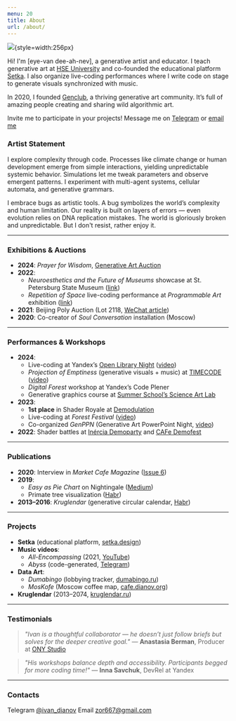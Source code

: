 ```yaml
---
menu: 20
title: About
url: /about/
---
```


![](/assets/media/photo.jpg){style=width:256px}

Hi! I'm [eye-van dee-ah-nev], a generative artist and educator. I teach generative art at [HSE University](https://www.hse.ru/en/) and co-founded the educational platform [Setka](https://setka.design). I also organize live-coding performances where I write code on stage to generate visuals synchronized with music.

In 2020, I founded [Genclub](https://genclub.club), a thriving generative art community. It’s full of amazing people creating and sharing wild algorithmic art.

Invite me to participate in your projects! Message me on [Telegram](https://t.me/ivan_dianov) or [email me](mailto:zor667@gmail.com)

### Artist Statement
I explore complexity through code. Processes like climate change or human development emerge from simple interactions, yielding unpredictable systemic behavior. Simulations let me tweak parameters and observe emergent patterns. I experiment with multi-agent systems, cellular automata, and generative grammars.

I embrace bugs as artistic tools. A bug symbolizes the world’s complexity and human limitation. Our reality is built on layers of errors — even evolution relies on DNA replication mistakes. The world is gloriously broken and unpredictable. But I don't resist, rather enjoy it.

---

### Exhibitions & Auctions
- **2024**: *Prayer for Wisdom*, [Generative Art Auction](https://accomparts.com/auction/prayer-for-wisdom)
- **2022**:
  - *Neuroesthetics and the Future of Museums* showcase at St. Petersburg State Museum ([link](https://rusmuseumvrm.ru/data/events/2022/11/neuroestetica/index.php?lang=en))
  - *Repetition of Space* live-coding performance at *Programmable Art* exhibition ([link](https://kholmy.vzmoscow.ru/itart))
- **2021**: Beijing Poly Auction (Lot 2118, [WeChat article](https://mp.weixin.qq.com/s/m0PoS9bh70tSy8SfXQ5BYw))
- **2020**: Co-creator of *Soul Conversation* installation (Moscow)

---

### Performances & Workshops
- **2024**:
  - Live-coding at Yandex’s [Open Library Night](https://events.yandex.ru/events/opensourcenight) ([video](https://youtu.be/6Ambq6D7cfs))
  - *Projection of Emptiness* (generative visuals + music) at [TIMECODE](https://timecodefest2024.ru/) ([video](https://youtu.be/pRDchZkIGVo))
  - *Digital Forest* workshop at Yandex’s Code Plener
  - Generative graphics course at [Summer School’s Science Art Lab](https://www.letnyayashkola.org/science-art/)
- **2023**:
  - **1st place** in Shader Royale at [Demodulation](https://demodulation.retroscene.org/)
  - Live-coding at *Forest Festival* ([video](https://youtu.be/WfPLgg_Zd2Q))
  - Co-organized *GenPPN* (Generative Art PowerPoint Night, [video](https://youtu.be/RHRBgipFeoo))
- **2022**: Shader battles at [Inércia Demoparty](https://livecode.demozoo.org/event/2022_11_04_shader_royale_inercia.html) and [CAFe Demofest](https://www.youtube.com/watch?v=8OoG-l3Wl8c)

---

### Publications
- **2020**: Interview in *Market Cafe Magazine* ([Issue 6](https://www.marketcafemag.com/previous-issues/issue-6))
- **2019**:
  - *Easy as Pie Chart* on Nightingale ([Medium](https://medium.com/nightingale/easy-as-pie-chart-85182f213bda))
  - Primate tree visualization ([Habr](https://habr.com/en/post/430324/))
- **2013–2016**: *Kruglendar* (generative circular calendar, [Habr](https://habr.com/en/post/209550/))

---

### Projects
- **Setka** (educational platform, [setka.design](https://setka.design))
- **Music videos**:
  - *All-Encompassing* (2021, [YouTube](https://youtu.be/OQGk758rG_o))
  - *Abyss* (code-generated, [Telegram](https://t.me/ivandianov/208))
- **Data Art**:
  - *Dumabingo* (lobbying tracker, [dumabingo.ru](https://dumabingo.ru))
  - *MosKofe* (Moscow coffee map, [cafe.dianov.org](https://cafe.dianov.org))
- **Kruglendar** (2013–2074, [kruglendar.ru](https://kruglendar.ru))

---

### Testimonials
> *"Ivan is a thoughtful collaborator — he doesn’t just follow briefs but solves for the deeper creative goal."*
> — **Anastasia Berman**, Producer at [ONY Studio](https://ony.ru)

> *"His workshops balance depth and accessibility. Participants begged for more coding time!"*
> — **Inna Savchuk**, DevRel at Yandex

---

### Contacts
Telegram <a href='https://t.me/ivan_dianov'>@ivan_dianov</a>
Email <a href='mailto:zor667@gmail.com'>zor667@gmail.com</a>
